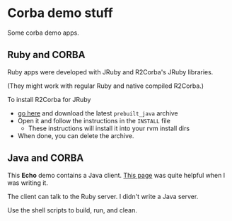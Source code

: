 Corba demo stuff
================

Some corba demo apps.


Ruby and CORBA
--------------
Ruby apps were developed with JRuby and R2Corba's JRuby libraries.

(They might work with regular Ruby and native compiled R2Corba.)

To install R2Corba for JRuby

* [go here](https://osportal.remedy.nl/projects/r2corba/files) and download the latest `prebuilt_java` archive
* Open it and follow the instructions in the `INSTALL` file
  * These instructions will install it into your rvm install dirs
* When done, you can delete the archive.


Java and CORBA
--------------
This **Echo** demo contains a Java client.
[This page](http://docs.oracle.com/javase/6/docs/technotes/guides/idl/tutorial/GSIDL.html)
was quite helpful when I was writing it.

The client can talk to the Ruby server.  I didn't write a Java server.

Use the shell scripts to build, run, and clean.
